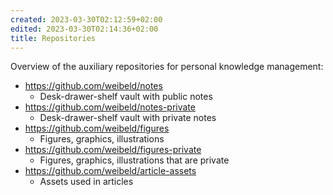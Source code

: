 ```yaml
---
created: 2023-03-30T02:12:59+02:00
edited: 2023-03-30T02:14:36+02:00
title: Repositories
---
```


Overview of the auxiliary repositories for personal knowledge management:

- https://github.com/weibeld/notes
    - Desk-drawer-shelf vault with public notes
- https://github.com/weibeld/notes-private
    - Desk-drawer-shelf vault with private notes
- https://github.com/weibeld/figures
    - Figures, graphics, illustrations
- https://github.com/weibeld/figures-private
    - Figures, graphics, illustrations that are private
- https://github.com/weibeld/article-assets
    - Assets used in articles
